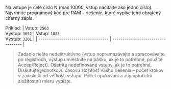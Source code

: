Na vstupe je celé číslo N (max 10000, vstup načítajte ako jedno číslo). Navrhnite programový kód pre RAM - riešenie, ktoré vypíše jeho obrátený ciferný zápis. 

Príklad: 
| Vstup: `2563` <br/> Výstup: `3652` | Vstup: `1023` <br/> Výstup: `3201` |
| ---------------------------------- | ---------------------------------- |

> Zadanie riešte nedeštruktívne (vstup nepremazávajte a spracovávajte po registroch, výstup umiestnite na pásku, ak je to potrebné, použite Accep/Reject). Ošetrite nedefinované vstupy, ak je to potrebné. Diskutujte jednotkovú časovú zložitosť Vášho riešenia – počet krokov v závislosti od veľkosti vstupu. Počet opakovaní a asymptotickú zložitostnú mieru vypíšte.